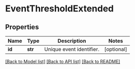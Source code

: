 # EventThresholdExtended

## Properties
Name | Type | Description | Notes
------------ | ------------- | ------------- | -------------
**id** | **str** | Unique event identifier. | [optional] 

[[Back to Model list]](../README.md#documentation-for-models) [[Back to API list]](../README.md#documentation-for-api-endpoints) [[Back to README]](../README.md)


